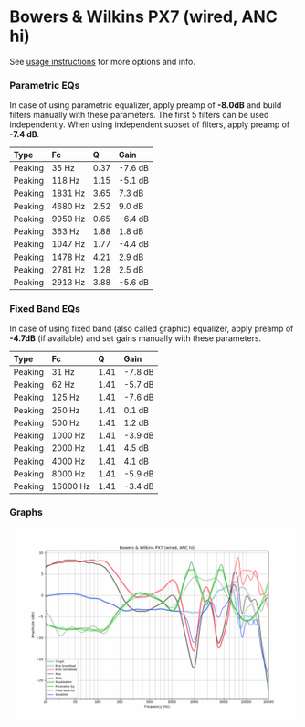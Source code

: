 # Bowers & Wilkins PX7 (wired, ANC hi)
See [usage instructions](https://github.com/jaakkopasanen/AutoEq#usage) for more options and info.

### Parametric EQs
In case of using parametric equalizer, apply preamp of **-8.0dB** and build filters manually
with these parameters. The first 5 filters can be used independently.
When using independent subset of filters, apply preamp of **-7.4 dB**.

| Type    | Fc      |    Q | Gain    |
|:--------|:--------|:-----|:--------|
| Peaking | 35 Hz   | 0.37 | -7.6 dB |
| Peaking | 118 Hz  | 1.15 | -5.1 dB |
| Peaking | 1831 Hz | 3.65 | 7.3 dB  |
| Peaking | 4680 Hz | 2.52 | 9.0 dB  |
| Peaking | 9950 Hz | 0.65 | -6.4 dB |
| Peaking | 363 Hz  | 1.88 | 1.8 dB  |
| Peaking | 1047 Hz | 1.77 | -4.4 dB |
| Peaking | 1478 Hz | 4.21 | 2.9 dB  |
| Peaking | 2781 Hz | 1.28 | 2.5 dB  |
| Peaking | 2913 Hz | 3.88 | -5.6 dB |

### Fixed Band EQs
In case of using fixed band (also called graphic) equalizer, apply preamp of **-4.7dB**
(if available) and set gains manually with these parameters.

| Type    | Fc       |    Q | Gain    |
|:--------|:---------|:-----|:--------|
| Peaking | 31 Hz    | 1.41 | -7.8 dB |
| Peaking | 62 Hz    | 1.41 | -5.7 dB |
| Peaking | 125 Hz   | 1.41 | -7.6 dB |
| Peaking | 250 Hz   | 1.41 | 0.1 dB  |
| Peaking | 500 Hz   | 1.41 | 1.2 dB  |
| Peaking | 1000 Hz  | 1.41 | -3.9 dB |
| Peaking | 2000 Hz  | 1.41 | 4.5 dB  |
| Peaking | 4000 Hz  | 1.41 | 4.1 dB  |
| Peaking | 8000 Hz  | 1.41 | -5.9 dB |
| Peaking | 16000 Hz | 1.41 | -3.4 dB |

### Graphs
![](./Bowers%20&%20Wilkins%20PX7%20(wired,%20ANC%20hi).png)